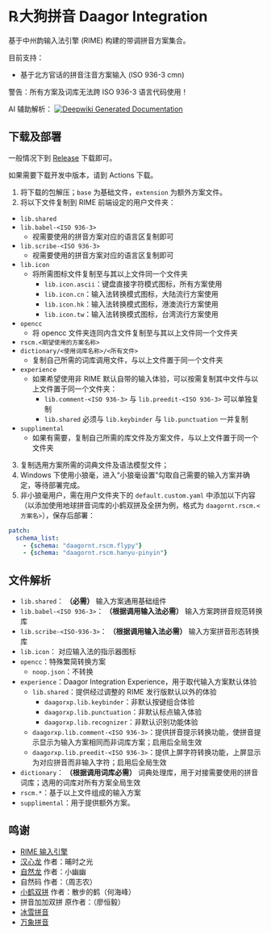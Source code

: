 # ℞大狗拼音 Daagor Integration

基于中州韵输入法引擎 (RIME) 构建的带调拼音方案集合。

目前支持：
- 基于北方官话的拼音注音方案输入 (ISO 936-3 cmn)

警告：所有方案及词库无法跨 ISO 936-3 语言代码使用！

AI 辅助解析： [![Deepwiki Generated Documentation](https://deepwiki.com/badge.svg)](https://deepwiki.com/KobeArthurScofield/rime-daagor-integration)

## 下载及部署

一般情况下到 [Release](releases/latest) 下载即可。

如果需要下载开发中版本，请到 Actions 下载。

1. 将下载的包解压；`base` 为基础文件，`extension` 为额外方案文件。
2. 将以下文件复制到 RIME 前端设定的用户文件夹：

  * `lib.shared`
  * `lib.babel-<ISO 936-3>`
    * 视需要使用的拼音方案对应的语言区复制即可
  * `lib.scribe-<ISO 936-3>`
    * 视需要使用的拼音方案对应的语言区复制即可
  * `lib.icon`
    * 将所需图标文件复制至与其以上文件同一个文件夹
      * `lib.icon.ascii`：键盘直接字符模式图标，所有方案使用
      * `lib.icon.cn`：输入法转换模式图标，大陆流行方案使用
      * `lib.icon.hk`：输入法转换模式图标，港澳流行方案使用
      * `lib.icon.tw`：输入法转换模式图标，台湾流行方案使用
  * `opencc`
    * 将 opencc 文件夹连同内含文件复制至与其以上文件同一个文件夹
  * `rscm.<期望使用的方案名称>`
  * `dictionary/<使用词库名称>/<所有文件>`
    * 复制自己所需的词库调用文件，与以上文件置于同一个文件夹
  * `experience`
    * 如果希望使用非 RIME 默认自带的输入体验，可以按需复制其中文件与以上文件置于同一个文件夹：
      * `lib.comment-<ISO 936-3>` 与 `lib.preedit-<ISO 936-3>` 可以单独复制
      * `lib.shared` 必须与 `lib.keybinder` 与 `lib.punctuation` 一并复制
  * `supplimental`
    * 如果有需要，复制自己所需的库文件及方案文件，与以上文件置于同一个文件夹

3. 复制选用方案所需的词典文件及语法模型文件；
4. Windows 下使用小狼毫，进入“小狼毫设置”勾取自己需要的输入方案并确定，等待部署完成。
5. 非小狼毫用户，需在用户文件夹下的 `default.custom.yaml` 中添加以下内容（以添加使用地球拼音词库的小鹤双拼及全拼为例，格式为 `daagornt.rscm.<方案名>`），保存后部署：
``` yaml
patch:
  schema_list:
    - {schema: "daagornt.rscm.flypy"}
    - {schema: "daagornt.rscm.hanyu-pinyin"}
```

## 文件解析

- `lib.shared`： **（必需）** 输入方案通用基础组件
- `lib.babel-<ISO 936-3>`： **（根据调用输入法必需）** 输入方案跨拼音规范转换库
- `lib.scribe-<ISO-936-3>`： **（根据调用输入法必需）** 输入方案拼音形态转换库
- `lib.icon`： 对应输入法的指示器图标
- `opencc`：特殊繁简转换方案
  - `noop.json`：不转换
- `experience`：Daagor Integration Experience，用于取代输入方案默认体验
  - `lib.shared`：提供经过调整的 RIME 发行版默认以外的体验
    - `daagorxp.lib.keybinder`：非默认按键组合体验
    - `daagorxp.lib.punctuation`：非默认标点输入体验
    - `daagorxp.lib.recognizer`：非默认识别功能体验
  - `daagorxp.lib.comment-<ISO 936-3>`：提供拼音提示转换功能，使拼音提示显示为输入方案相同而非词库方案；启用后全局生效
  - `daagorxp.lib.preedit-<ISO 936-3>`：提供上屏字符转换功能，上屏显示为对应拼音而非输入字符；启用后全局生效
- `dictionary`： **（根据调用词库必需）** 词典处理库，用于对接需要使用的拼音词库；选用的词库对所有方案全局生效
- `rscm.*`：基于以上文件组成的输入方案
- `supplimental`：用于提供额外方案。

## 鸣谢

- [RIME 输入引擎](https://github.com/rime)
- [汉心龙](https://hanxinma.gitlab.io/longma/hanxinlong) 作者：晡时之光
- [自然龙](https://hanxinma.gitlab.io/longma/ziranlong) 作者：小幽幽
- 自然码 作者：（周志农）
- [小鹤双拼](https://flypy.com/) 作者：散步的鹤（何海峰）
- 拼音加加双拼 原作者：（廖恒毅）
- [冰雪拼音](https://github.com/rimeinn/rime-snow-pinyin)
- [万象拼音](https://github.com/amzxyz/RIME-LMDG)
